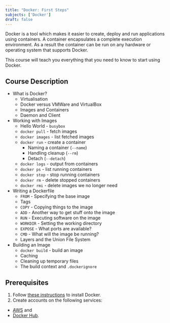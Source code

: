 ```yaml
---
title: "Docker: First Steps"
subjects: ['Docker']
draft: false
---
```


<!--
https://docs.docker.com/get-started/
https://thenewstack.io/understanding-the-docker-cache-for-faster-builds/
https://docker-curriculum.com/
https://medium.freecodecamp.org/a-beginner-friendly-introduction-to-containers-vms-and-docker-79a9e3e119b
-->

Docker is a tool which makes it easier to create, deploy and run applications using containers. A container encapsulates a complete execution environment. As a result the container can be run on any hardware or operating system that supports Docker.

This course will teach you everything that you need to know to start using Docker.

## Course Description

- What is Docker?
	- Virtualisation
	- Docker versus VMWare and VirtualBox
	- Images and Containers
	- Daemon and Client
- Working with Images
	- Hello World - `busybox`
	- `docker pull` - fetch images
	- `docker images` - list fetched images
	- `docker run` - create a container
		- Naming a container (`--name`)
		- Handling cleanup (`--rm`)
		- Detach (`--detach`)
	- `docker logs` - output from containers
	- `docker ps` - list running containers
	- `docker stop` - stop running containers
	- `docker rm` - delete stopped containers
	- `docker rmi` - delete images we no longer need
- Writing a Dockerfile
	- `FROM` - Specifying the base image
	- Tags
	- `COPY` - Copying things to the image
	- `ADD` - Another way to get stuff onto the image
	- `RUN` - Executing software on the image
	- `WORKDIR` - Setting the working directory
	- `EXPOSE` - What ports are available?
	- `CMD` - What will the image be running?
	- Layers and the Union File System
- Building an Image
	- `docker build` - build an image
	- Caching
	- Cleaning up temporary files
	- The build context and `.dockerignore`

<!--
- Projects
	- Static website
	- Dynamic webapp
-->

## Prerequisites

1. Follow [these instructions](https://docs.docker.com/install/) to install Docker.
2. Create accounts on the following services:

- [AWS](http://aws.amazon.com/) and
- [Docker Hub](https://hub.docker.com/).
